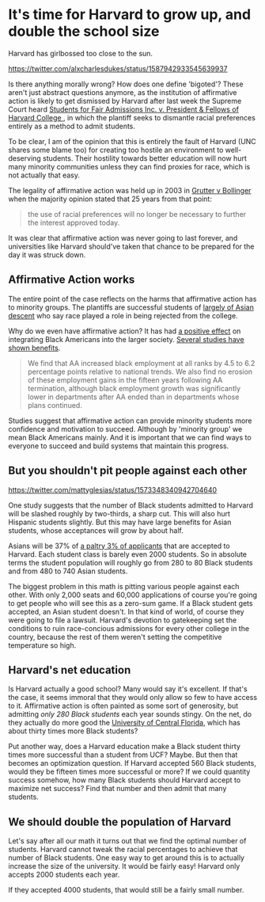 # It's time for Harvard to grow up, and double the school size

Harvard has girlbossed too close to the sun.

https://twitter.com/alxcharlesdukes/status/1587942933545639937

Is there anything morally wrong? How does one define 'bigoted'? These aren't just abstract questions anymore, as the institution of affirmative action is likely to get dismissed by Harvard after last week the Supreme Court heard [Students for Fair Admissions Inc. v. President & Fellows of Harvard College
](https://www.scotusblog.com/case-files/cases/students-for-fair-admissions-inc-v-president-fellows-of-harvard-college/), in which the plantiff seeks to dismantle racial preferences entirely as a method to admit students.

To be clear, I am of the opinion that this is entirely the fault of Harvard (UNC shares some blame too) for creating too hostile an environment to well-deserving students. Their hostility towards better education will now hurt many minority communities unless they can find proxies for race, which is not actually that easy.

The legality of affirmative action was held up in 2003 in [Grutter v Bollinger](https://casetext.com/case/grutter-v-bollinger-et-al) when the majority opinion stated that 25 years from that point:

> the use of racial preferences will no longer be necessary to further the interest approved today.

It was clear that affirmative action was never going to last forever, and universities like Harvard should've taken that chance to be prepared for the day it was struck down.

## Affirmative Action works

The entire point of the case reflects on the harms that affirmative action has to minority groups. The plantiffs are successful students of [largely of Asian descent](https://studentsforfairadmissions.org/) who say race played a role in being rejected from the college.

Why do we even have affirmative action? It has had [a positive effect](https://noahpinion.substack.com/p/why-affirmative-action-had-to-go) on integrating Black Americans into the larger society. [Several studies have shown benefits](https://direct.mit.edu/rest/article-abstract/94/4/1107/58016/Does-Temporary-Affirmative-Action-Produce).

> We find that AA increased black employment at all ranks by 4.5 to 6.2 percentage points relative to national trends. We also find no erosion of these employment gains in the fifteen years following AA termination, although black employment growth was significantly lower in departments after AA ended than in departments whose plans continued.

Studies suggest that affirmative action can provide minority students more confidence and motivation to succeed. Although by 'minority group' we mean Black Americans mainly. And it is important that we can find ways to everyone to succeed and build systems that maintain this progress.

## But you shouldn't pit people against each other

https://twitter.com/mattyglesias/status/1573348340942704640

One study suggests that the number of Black students admitted to Harvard will be slashed roughly by two-thirds, a sharp cut. This will also hurt Hispanic students slightly. But this may have large benefits for Asian students, whose acceptances will grow by about half.

Asians will be 37% of [a paltry 3% of applicants](https://www.thecrimson.com/article/2022/4/1/admissions-class-of-2026/) that are accepted to Harvard. Each student class is barely even 2000 students. So in absolute terms the student population will roughly go from 280 to 80 Black students and from 480 to 740 Asian students.

The biggest problem in this math is pitting various people against each other. With only 2,000 seats and 60,000 applications of course you're going to get people who will see this as a zero-sum game. If a Black student gets accepted, an Asian student doesn't. In that kind of world, of course they were going to file a lawsuit. Harvard's devotion to gatekeeping set the conditions to ruin race-concious admissions for every other college in the country, because the rest of them weren't setting the competitive temperature so high.

## Harvard's net education

Is Harvard actually a good school? Many would say it's excellent. If that's the case, it seems immoral that they would only allow so few to have access to it. Affirmative action is often painted as some sort of generosity, but admitting _only 280 Black students_ each year sounds stingy. On the net, do they actually do more good the [University of Central Florida](https://www.ucf.edu/about-ucf/facts/), which has about thirty times more Black students?

Put another way, does a Harvard education make a Black student thirty times more successful than a student from UCF? Maybe. But then that becomes an optimization question. If Harvard accepted 560 Black students, would they be fifteen times more successful or more? If we could quantity success somehow, how many Black students should Harvard accept to maximize net success? Find that number and then admit that many students.

## We should double the population of Harvard

Let's say after all our math it turns out that we find the optimal number of students. Harvard cannot tweak the racial percentages to achieve that number of Black students. One easy way to get around this is to actually increase the size of the university. It would be fairly easy! Harvard only accepts 2000 students each year.

If they accepted 4000 students, that would still be a fairly small number.

<!--
Harvard
abundance
4% black x how many?
Union Square st
legacy students
merit (people don't like it)
To be clear, we should improve black outcomes!
YIMBY - https://fleker.medium.com/reducing-college-costs-with-yimbyism-96fc9eceb47d
Rowan Race - https://www.collegefactual.com/colleges/rowan-university/student-life/diversity/
-->
